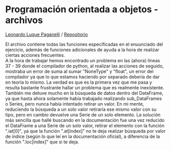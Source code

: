 # Programación orientada a objetos - archivos  
[Leonardo Luque Paganelli](https://github.com/LeonardoLLP) / [Repositorio](https://github.com/LeonardoLLP/archivos-poo)
  
El archivo contiene todas las funciones especificadas en el enuunciado del ejercicio, además de funciones adicionales de ayuda a la hora de realizar ciertas acciones frecuentes.  
A la hora de trabajar hemos encontrado un problema en las (ahora) líneas 37 - 39 donde el compilador de python, al realizar las acciones de seguido, mostraba un error de suma al sumar "NoneType" y "float", un error del compilador ya que lo que estamos haciendo por separado debería de dar en teoría lo mismo. La verdad es que es la primera vez que me pasa y resulta bastante frustrante hallar un problema que es realmente inexistente.  
También me detuve mucho en la búsqueda de datos dentro del DataFrame, ya que hasta ahora solamente había trabajado realizando sub_DataFrames o Series, pero nunca había intentado retirar un valor. En mi mente, reduciendo la búsqueda a un solo valor retiraría ese mismo valor con su tipo, pero en cambio devuelve una Serie de un solo elemento. La solución más sencilla que hallé buscando en la documentación fue una vez reducido el DataFrame a una Serie de un solo valor, retirar el elemento con la función ".iat\[0\]", ya que la función ".at\[index\]" no te deja realizar búsqueda por valor de índice (según lo que leí en la documentación oficial), a diferencia de la función ".loc\[index\]" que si te deja.